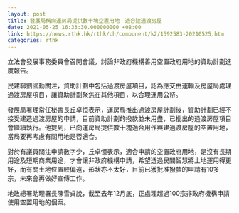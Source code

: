 ```yaml
---
layout: post
title: 發展局稱向運房局提供數十塊空置用地　適合建過渡房屋
date: 2021-05-25 16:33:30.000000000 +08:00
link: https://news.rthk.hk/rthk/ch/component/k2/1592583-20210525.htm
categories: rthk
---
```


立法會發展事務委員會召開會議，討論非政府機構善用空置政府用地的資助計劃進度報告。

民建聯劉國勳關注，資助計劃中包括過渡房屋項目，認為應交由運輸及房屋局處理過渡房屋項目，讓資助計劃聚焦在其他項目，以合理運用公帑。

發展局署理常任秘書長丘卓恒表示，運房局推出過渡房屋計劃後，資助計劃已經不接受建造過渡房屋的申請，目前資助計劃的撥款並未用盡，已批出的過渡房屋項目會繼續執行。他提到，已向運房局提供數十塊適合用作興建過渡房屋的空置用地，當局要再考慮有關用地是否適合。

對於有議員關注申請數字少，丘卓恒表示，適合申請的空置政府用地，是沒有長期用途及短期商業用途，才會讓非政府機構申請，希望透過民間智慧將土地運用得更好，而有關土地位置較偏遠，形狀亦不太好，目前已獲批准撥款的申請有10多宗，未來會再做好宣傳工作。

地政總署助理署長陳雪貞說，截至去年12月底，正處理超過100宗非政府機構申請使用空置用地的個案。
